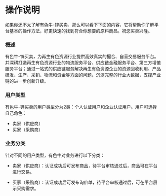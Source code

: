 # 操作说明

如果你还不太了解有色牛-锌买卖，那么可以看下下面的内容，它将帮助你了解平台基本的操作方法，好更快速的找到符合你想要的原料商品。祝您买卖兴隆。

### 概述

有色牛-锌买卖，为再生有色资源行业提供高效真实的撮合、自营交易服务平台。并深耕打造再生有色资源行业的物流服务平台、供应链金融服务平台、第三方增值服务平台；通过一站式的供应链服务解决再生有色资源企业的资源回收利用、产品研发、生产、采销、物流和资金等方面的问题，沉淀完整的行业大数据，支撑产业链的进一步创新升级。

### 用户类型

有色牛-锌买卖的用户类型分为2类：个人认证用户和企业认证用户。用户可选择自己角色：

* 卖家（供应商）
* 买家（采购商）

### 业务分类

针对不同的用户类型，有色牛对业务进行以下分类：

* 卖家（供应商）：认证成功后可发布商品，待平台审核通过后，商品可在平台进行交易。

* 买家（采购商）：认证成功后可发布询价单，待平台审核通过后，可在平台展示采购需求。



